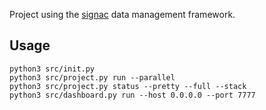 Project using the [signac](https://signac.io) data management framework.

## Usage

```console
python3 src/init.py
python3 src/project.py run --parallel
python3 src/project.py status --pretty --full --stack
python3 src/dashboard.py run --host 0.0.0.0 --port 7777 
```
